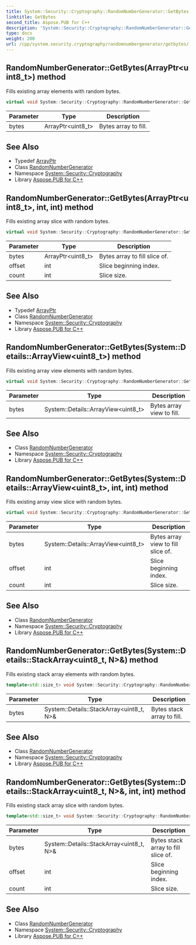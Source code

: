 ```yaml
---
title: System::Security::Cryptography::RandomNumberGenerator::GetBytes method
linktitle: GetBytes
second_title: Aspose.PUB for C++
description: 'System::Security::Cryptography::RandomNumberGenerator::GetBytes method. Fills existing array elements with random bytes in C++.'
type: docs
weight: 200
url: /cpp/system.security.cryptography/randomnumbergenerator/getbytes/
---
```

## RandomNumberGenerator::GetBytes(ArrayPtr\<uint8_t\>) method


Fills existing array elements with random bytes.

```cpp
virtual void System::Security::Cryptography::RandomNumberGenerator::GetBytes(ArrayPtr<uint8_t> bytes)=0
```


| Parameter | Type | Description |
| --- | --- | --- |
| bytes | ArrayPtr\<uint8_t\> | Bytes array to fill. |

## See Also

* Typedef [ArrayPtr](../../../system/arrayptr/)
* Class [RandomNumberGenerator](../)
* Namespace [System::Security::Cryptography](../../)
* Library [Aspose.PUB for C++](../../../)
## RandomNumberGenerator::GetBytes(ArrayPtr\<uint8_t\>, int, int) method


Fills existing array slice with random bytes.

```cpp
virtual void System::Security::Cryptography::RandomNumberGenerator::GetBytes(ArrayPtr<uint8_t> bytes, int offset, int count)
```


| Parameter | Type | Description |
| --- | --- | --- |
| bytes | ArrayPtr\<uint8_t\> | Bytes array to fill slice of. |
| offset | int | Slice beginning index. |
| count | int | Slice size. |

## See Also

* Typedef [ArrayPtr](../../../system/arrayptr/)
* Class [RandomNumberGenerator](../)
* Namespace [System::Security::Cryptography](../../)
* Library [Aspose.PUB for C++](../../../)
## RandomNumberGenerator::GetBytes(System::Details::ArrayView\<uint8_t\>) method


Fills existing array view elements with random bytes.

```cpp
virtual void System::Security::Cryptography::RandomNumberGenerator::GetBytes(System::Details::ArrayView<uint8_t> bytes)
```


| Parameter | Type | Description |
| --- | --- | --- |
| bytes | System::Details::ArrayView\<uint8_t\> | Bytes array view to fill. |

## See Also

* Class [RandomNumberGenerator](../)
* Namespace [System::Security::Cryptography](../../)
* Library [Aspose.PUB for C++](../../../)
## RandomNumberGenerator::GetBytes(System::Details::ArrayView\<uint8_t\>, int, int) method


Fills existing array view slice with random bytes.

```cpp
virtual void System::Security::Cryptography::RandomNumberGenerator::GetBytes(System::Details::ArrayView<uint8_t> bytes, int offset, int count)
```


| Parameter | Type | Description |
| --- | --- | --- |
| bytes | System::Details::ArrayView\<uint8_t\> | Bytes array view to fill slice of. |
| offset | int | Slice beginning index. |
| count | int | Slice size. |

## See Also

* Class [RandomNumberGenerator](../)
* Namespace [System::Security::Cryptography](../../)
* Library [Aspose.PUB for C++](../../../)
## RandomNumberGenerator::GetBytes(System::Details::StackArray\<uint8_t, N\>\&) method


Fills existing stack array elements with random bytes.

```cpp
template<std::size_t> void System::Security::Cryptography::RandomNumberGenerator::GetBytes(System::Details::StackArray<uint8_t, N> &bytes)
```


| Parameter | Type | Description |
| --- | --- | --- |
| bytes | System::Details::StackArray\<uint8_t, N\>\& | Bytes stack array to fill. |

## See Also

* Class [RandomNumberGenerator](../)
* Namespace [System::Security::Cryptography](../../)
* Library [Aspose.PUB for C++](../../../)
## RandomNumberGenerator::GetBytes(System::Details::StackArray\<uint8_t, N\>\&, int, int) method


Fills existing stack array slice with random bytes.

```cpp
template<std::size_t> void System::Security::Cryptography::RandomNumberGenerator::GetBytes(System::Details::StackArray<uint8_t, N> &bytes, int offset, int count)
```


| Parameter | Type | Description |
| --- | --- | --- |
| bytes | System::Details::StackArray\<uint8_t, N\>\& | Bytes stack array to fill slice of. |
| offset | int | Slice beginning index. |
| count | int | Slice size. |

## See Also

* Class [RandomNumberGenerator](../)
* Namespace [System::Security::Cryptography](../../)
* Library [Aspose.PUB for C++](../../../)
